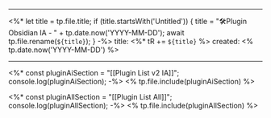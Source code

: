 
---
<%*
   let title = tp.file.title;
   if (title.startsWith('Untitled')) {
      title = "🛠️Plugin Obsidian IA - " + tp.date.now('YYYY-MM-DD');
      await tp.file.rename(`${title}`);
   }
-%>
title: <%* tR += `${title}` %>
created: <% tp.date.now('YYYY-MM-DD') %>

---

<%* 
const pluginAiSection = "[[Plugin List v2 IA]]";
console.log(pluginAiSection);
-%>
<% tp.file.include(pluginAiSection) %>

<%* 
const pluginAllSection = "[[Plugin List All]]";
console.log(pluginAllSection);
-%>
<% tp.file.include(pluginAllSection) %>
